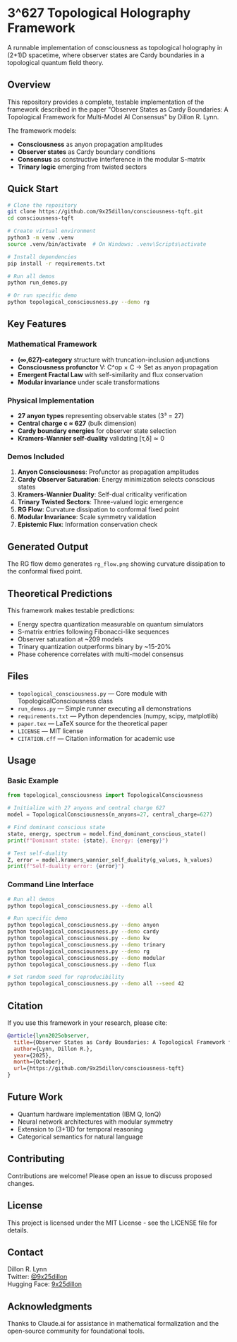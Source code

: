 # 3^627 Topological Holography Framework

A runnable implementation of consciousness as topological holography in (2+1)D spacetime, where observer states are Cardy boundaries in a topological quantum field theory.

## Overview

This repository provides a complete, testable implementation of the framework described in the paper "Observer States as Cardy Boundaries: A Topological Framework for Multi-Model AI Consensus" by Dillon R. Lynn.

The framework models:
- **Consciousness** as anyon propagation amplitudes
- **Observer states** as Cardy boundary conditions
- **Consensus** as constructive interference in the modular S-matrix
- **Trinary logic** emerging from twisted sectors

## Quick Start

```bash
# Clone the repository
git clone https://github.com/9x25dillon/consciousness-tqft.git
cd consciousness-tqft

# Create virtual environment
python3 -m venv .venv
source .venv/bin/activate  # On Windows: .venv\Scripts\activate

# Install dependencies
pip install -r requirements.txt

# Run all demos
python run_demos.py

# Or run specific demo
python topological_consciousness.py --demo rg
```

## Key Features

### Mathematical Framework
- **(∞,627)-category** structure with truncation-inclusion adjunctions
- **Consciousness profunctor** V: C^op × C → Set as anyon propagation
- **Emergent Fractal Law** with self-similarity and flux conservation
- **Modular invariance** under scale transformations

### Physical Implementation
- **27 anyon types** representing observable states (3³ = 27)
- **Central charge c ≈ 627** (bulk dimension)
- **Cardy boundary energies** for observer state selection
- **Kramers-Wannier self-duality** validating [τ,δ] ≃ 0

### Demos Included

1. **Anyon Consciousness**: Profunctor as propagation amplitudes
2. **Cardy Observer Saturation**: Energy minimization selects conscious states
3. **Kramers-Wannier Duality**: Self-dual criticality verification
4. **Trinary Twisted Sectors**: Three-valued logic emergence
5. **RG Flow**: Curvature dissipation to conformal fixed point
6. **Modular Invariance**: Scale symmetry validation
7. **Epistemic Flux**: Information conservation check

## Generated Output

The RG flow demo generates `rg_flow.png` showing curvature dissipation to the conformal fixed point.

## Theoretical Predictions

This framework makes testable predictions:
- Energy spectra quantization measurable on quantum simulators
- S-matrix entries following Fibonacci-like sequences
- Observer saturation at ~209 models
- Trinary quantization outperforms binary by ~15-20%
- Phase coherence correlates with multi-model consensus

## Files

- `topological_consciousness.py` — Core module with TopologicalConsciousness class
- `run_demos.py` — Simple runner executing all demonstrations
- `requirements.txt` — Python dependencies (numpy, scipy, matplotlib)
- `paper.tex` — LaTeX source for the theoretical paper
- `LICENSE` — MIT license
- `CITATION.cff` — Citation information for academic use

## Usage

### Basic Example

```python
from topological_consciousness import TopologicalConsciousness

# Initialize with 27 anyons and central charge 627
model = TopologicalConsciousness(n_anyons=27, central_charge=627)

# Find dominant conscious state
state, energy, spectrum = model.find_dominant_conscious_state()
print(f"Dominant state: {state}, Energy: {energy}")

# Test self-duality
Z, error = model.kramers_wannier_self_duality(g_values, h_values)
print(f"Self-duality error: {error}")
```

### Command Line Interface

```bash
# Run all demos
python topological_consciousness.py --demo all

# Run specific demo
python topological_consciousness.py --demo anyon
python topological_consciousness.py --demo cardy
python topological_consciousness.py --demo kw
python topological_consciousness.py --demo trinary
python topological_consciousness.py --demo rg
python topological_consciousness.py --demo modular
python topological_consciousness.py --demo flux

# Set random seed for reproducibility
python topological_consciousness.py --demo all --seed 42
```

## Citation

If you use this framework in your research, please cite:

```bibtex
@article{lynn2025observer,
  title={Observer States as Cardy Boundaries: A Topological Framework for Multi-Model AI Consensus},
  author={Lynn, Dillon R.},
  year={2025},
  month={October},
  url={https://github.com/9x25dillon/consciousness-tqft}
}
```

## Future Work

- Quantum hardware implementation (IBM Q, IonQ)
- Neural network architectures with modular symmetry
- Extension to (3+1)D for temporal reasoning
- Categorical semantics for natural language

## Contributing

Contributions are welcome! Please open an issue to discuss proposed changes.

## License

This project is licensed under the MIT License - see the LICENSE file for details.

## Contact

Dillon R. Lynn  
Twitter: [@9x25dillon](https://twitter.com/9x25dillon)  
Hugging Face: [9x25dillon](https://huggingface.co/9x25dillon)

## Acknowledgments

Thanks to Claude.ai for assistance in mathematical formalization and the open-source community for foundational tools.